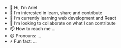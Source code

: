 - 👋 Hi, I’m Ariel
- 👀 I’m interested in learn, share and contribute
- 🌱 I’m currently learning web development and React
- 💞️ I’m looking to collaborate on what I can contribute
- 📫 How to reach me ...
- 😄 Pronouns: ...
- ⚡ Fun fact: ...

<!---
ariel-fer-dev/ariel-fer-dev is a ✨ special ✨ repository because its `README.md` (this file) appears on your GitHub profile.
You can click the Preview link to take a look at your changes.
--->
